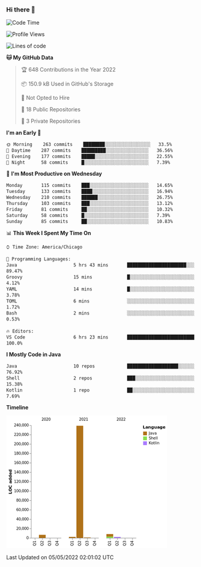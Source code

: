### Hi there 👋


<!--START_SECTION:waka-->
![Code Time](http://img.shields.io/badge/Code%20Time-2%2C230%20hrs%2044%20mins-blue)

![Profile Views](http://img.shields.io/badge/Profile%20Views-0-blue)

![Lines of code](https://img.shields.io/badge/From%20Hello%20World%20I%27ve%20Written-259%20Thousand%20lines%20of%20code-blue)

**🐱 My GitHub Data** 

> 🏆 648 Contributions in the Year 2022
 > 
> 📦 150.9 kB Used in GitHub's Storage 
 > 
> 🚫 Not Opted to Hire
 > 
> 📜 18 Public Repositories 
 > 
> 🔑 3 Private Repositories  
 > 
**I'm an Early 🐤** 

```text
🌞 Morning    263 commits    ████████░░░░░░░░░░░░░░░░░   33.5% 
🌆 Daytime    287 commits    █████████░░░░░░░░░░░░░░░░   36.56% 
🌃 Evening    177 commits    █████░░░░░░░░░░░░░░░░░░░░   22.55% 
🌙 Night      58 commits     █░░░░░░░░░░░░░░░░░░░░░░░░   7.39%

```
📅 **I'm Most Productive on Wednesday** 

```text
Monday       115 commits    ███░░░░░░░░░░░░░░░░░░░░░░   14.65% 
Tuesday      133 commits    ████░░░░░░░░░░░░░░░░░░░░░   16.94% 
Wednesday    210 commits    ██████░░░░░░░░░░░░░░░░░░░   26.75% 
Thursday     103 commits    ███░░░░░░░░░░░░░░░░░░░░░░   13.12% 
Friday       81 commits     ██░░░░░░░░░░░░░░░░░░░░░░░   10.32% 
Saturday     58 commits     █░░░░░░░░░░░░░░░░░░░░░░░░   7.39% 
Sunday       85 commits     ██░░░░░░░░░░░░░░░░░░░░░░░   10.83%

```


📊 **This Week I Spent My Time On** 

```text
⌚︎ Time Zone: America/Chicago

💬 Programming Languages: 
Java                     5 hrs 43 mins       ██████████████████████░░░   89.47% 
Groovy                   15 mins             █░░░░░░░░░░░░░░░░░░░░░░░░   4.12% 
YAML                     14 mins             █░░░░░░░░░░░░░░░░░░░░░░░░   3.78% 
TOML                     6 mins              ░░░░░░░░░░░░░░░░░░░░░░░░░   1.72% 
Bash                     2 mins              ░░░░░░░░░░░░░░░░░░░░░░░░░   0.53%

🔥 Editors: 
VS Code                  6 hrs 23 mins       █████████████████████████   100.0%

```

**I Mostly Code in Java** 

```text
Java                     10 repos            ███████████████████░░░░░░   76.92% 
Shell                    2 repos             ███░░░░░░░░░░░░░░░░░░░░░░   15.38% 
Kotlin                   1 repo              ██░░░░░░░░░░░░░░░░░░░░░░░   7.69%

```


**Timeline**

![Chart not found](https://raw.githubusercontent.com/powercasgamer/powercasgamer/master/charts/bar_graph.png) 


 Last Updated on 05/05/2022 02:01:02 UTC
<!--END_SECTION:waka-->
